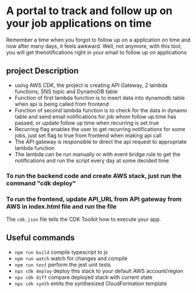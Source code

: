 # A portal to track and follow up on your job applications on time

Remember a time when you forgot to follow up on a application on time and now after many days, it feels awkward. Well, not anymore, with this tool, you will get thenotifications right in your email to follow up on applications

## project Description
- using AWS CDK, the project is creating API Gateway, 2 lambda functions, SNS topic and DynamoDB table
- Function of first lambda function is to insert data into dynamodb table when api is being called from frontend
- Function of second lambda function is to check for the data in dynamo table and send email notifications for job whom follow up time has passed, or update follow up time when recurring is set true
- Recurring flag enables the user to get recurring notifications for some jobs, just set flag to true from frontend when making api call
- The API gateway is responsible to direct the api request to appropriate lambda function
- The lambda can be run manually or with event bridge rule to get the notifications and run the script every day at some decided time

### To run the backend code and create AWS stack, just run the command "cdk deploy"

### To run the frontend, update API_URL from API gateway from AWS in index.html file and run the file

The `cdk.json` file tells the CDK Toolkit how to execute your app.

## Useful commands

* `npm run build`   compile typescript to js
* `npm run watch`   watch for changes and compile
* `npm run test`    perform the jest unit tests
* `npx cdk deploy`  deploy this stack to your default AWS account/region
* `npx cdk diff`    compare deployed stack with current state
* `npx cdk synth`   emits the synthesized CloudFormation template
